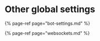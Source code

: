 # Other global settings

{% page-ref page="bot-settings.md" %}

{% page-ref page="websockets.md" %}

